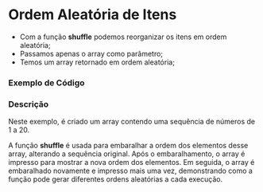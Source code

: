# Ordem Aleatória de Itens

-   Com a função **shuffle** podemos reorganizar os itens em ordem aleatória;
-   Passamos apenas o array como parâmetro;
-   Temos um array retornado em ordem aleatória;

### Exemplo de Código

### Descrição

Neste exemplo, é criado um array contendo uma sequência de números de 1 a 20.

A função **shuffle** é usada para embaralhar a ordem dos elementos desse array, alterando a sequência original. Após o embaralhamento, o array é impresso para mostrar a nova ordem dos elementos. Em seguida, o array é embaralhado novamente e impresso mais uma vez, demonstrando como a função pode gerar diferentes ordens aleatórias a cada execução.
